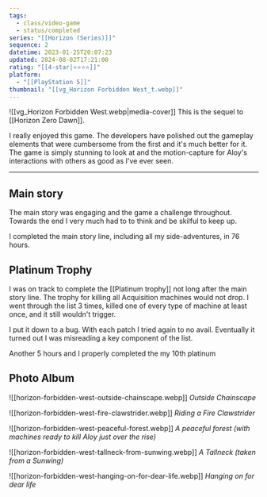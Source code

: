 ```yaml
---
tags:
  - class/video-game
  - status/completed
series: "[[Horizon (Series)]]"
sequence: 2
datetime: 2023-01-25T20:07:23
updated: 2024-08-02T17:21:00
rating: "[[4-star|⭐️⭐️⭐️⭐️]]"
platform:
  - "[[PlayStation 5]]"
thumbnail: "[[vg_Horizon Forbidden West_t.webp]]"
---
```

![[vg_Horizon Forbidden West.webp|media-cover]]
This is the sequel to [[Horizon Zero Dawn]].

I really enjoyed this game. The developers have polished out the gameplay elements that were cumbersome from the first and it's much better for it. The game is simply stunning to look at and the motion-capture for Aloy's interactions with others as good as I've ever seen.

---
## Main story
The main story was engaging and the game a challenge throughout. Towards the end I very much had to to think and be skilful to keep up. 

I completed the main story line, including all my side-adventures, in 76 hours.
## Platinum Trophy
I was on track to complete the [[Platinum trophy]] not long after the main story line. The trophy for killing all Acquisition machines would not drop. I went through the list 3 times, killed one of every type of machine at least once, and it still wouldn't trigger.

I put it down to a bug. With each patch I tried again to no avail. Eventually it turned out I was misreading a key component of the list. 

Another 5 hours and I properly completed the my 10th platinum
## Photo Album
![[horizon-forbidden-west-outside-chainscape.webp]]
*Outside Chainscape*

![[horizon-forbidden-west-fire-clawstrider.webp]]
*Riding a Fire Clawstrider*

![[horizon-forbidden-west-peaceful-forest.webp]]
*A peaceful forest (with machines ready to kill Aloy just over the rise)*

![[horizon-forbidden-west-tallneck-from-sunwing.webp]]
*A Tallneck (taken from a Sunwing)*

![[horizon-forbidden-west-hanging-on-for-dear-life.webp]]
*Hanging on for dear life*